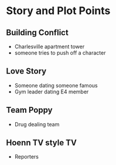 # Story and Plot Points

## Building Conflict
- Charlesville apartment tower
- someone tries to push off a character

## Love Story
- Someone dating someone famous
- Gym leader dating E4 member

## Team Poppy
- Drug dealing team

## Hoenn TV style TV
- Reporters